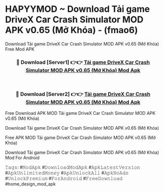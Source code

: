# HAPYYMOD ~ Download Tải game DriveX Car Crash Simulator MOD APK v0.65 (Mở Khóa) - (fmao6)
Download Tải game DriveX Car Crash Simulator MOD APK v0.65 (Mở Khóa) Free Mod APK

<div align="center">
<h3>🔴 Download [Server1] 👉👉 <a href="https://apk-comot.site?title=Tải_game_DriveX_Car_Crash_Simulator_MOD_APK_v0.65_(Mở_Khóa)">Tải game DriveX Car Crash Simulator MOD APK v0.65 (Mở Khóa) Mod Apk</a></h3><br>

<h3>🔴 Download [Server2] 👉👉 <a href="https://apk-comot.site?title=Tải_game_DriveX_Car_Crash_Simulator_MOD_APK_v0.65_(Mở_Khóa)">Tải game DriveX Car Crash Simulator MOD APK v0.65 (Mở Khóa) Mod Apk</a></h3>
</div>


Free Download APK MOD Tải game DriveX Car Crash Simulator MOD APK v0.65 (Mở Khóa)

Download Tải game DriveX Car Crash Simulator MOD APK v0.65 (Mở Khóa) 

Free APK MOD Tải game DriveX Car Crash Simulator MOD APK v0.65 (Mở Khóa) 

Download Tải game DriveX Car Crash Simulator MOD APK v0.65 (Mở Khóa) Mod For Android

𝚃𝚊𝚐𝚜: #𝙼𝚘𝚍𝙰𝚙𝚔 #𝙳𝚘𝚠𝚗𝚕𝚘𝚊𝚍𝙼𝚘𝚍𝙰𝚙𝚔 #𝙰𝚙𝚔𝙻𝚊𝚝𝚎𝚜𝚝𝚅𝚎𝚛𝚜𝚒𝚘𝚗 #𝙰𝚙𝚔𝚄𝚗𝚕𝚒𝚖𝚒𝚝𝚎𝚍𝙼𝚘𝚗𝚎𝚢 #𝙰𝚙𝚔𝚄𝚗𝚕𝚘𝚌𝚔𝙰𝚕𝚕 #𝙰𝚙𝚔𝙽𝚘𝙰𝚍𝚜 #𝚄𝚗𝚕𝚘𝚌𝚔𝙿𝚛𝚎𝚖𝚒𝚞𝚖 #𝙵𝚘𝚛𝙰𝚗𝚍𝚛𝚘𝚒𝚍 #𝙵𝚛𝚎𝚎𝙳𝚘𝚠𝚗𝚕𝚘𝚊𝚍 #home_design_mod_apk